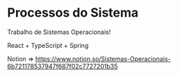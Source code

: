 # Processos do Sistema

Trabalho de Sistemas Operacionais!

React + TypeScript + Spring

Notion => https://www.notion.so/Sistemas-Operacionais-6b721178537947f687f02c7727201b35